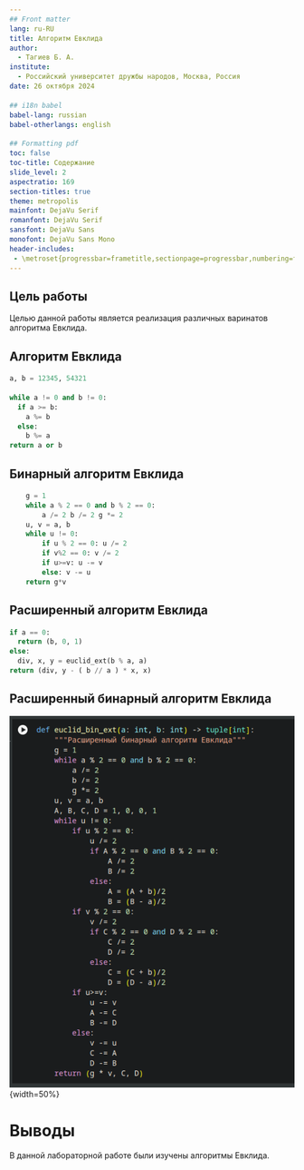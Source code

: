 ```yaml
---
## Front matter
lang: ru-RU
title: Алгоритм Евклида
author:
  - Тагиев Б. А.
institute:
  - Российский университет дружбы народов, Москва, Россия
date: 26 октября 2024

## i18n babel
babel-lang: russian
babel-otherlangs: english

## Formatting pdf
toc: false
toc-title: Содержание
slide_level: 2
aspectratio: 169
section-titles: true
theme: metropolis
mainfont: DejaVu Serif
romanfont: DejaVu Serif
sansfont: DejaVu Sans
monofont: DejaVu Sans Mono
header-includes:
 - \metroset{progressbar=frametitle,sectionpage=progressbar,numbering=fraction}
---
```


## Цель работы

Целью данной работы является реализация различных варинатов алгоритма Евклида.

## Алгоритм Евклида

```python
a, b = 12345, 54321

while a != 0 and b != 0:
  if a >= b:
    a %= b
  else:
    b %= a
return a or b
```

## Бинарный алгоритм Евклида

```python
    g = 1
    while a % 2 == 0 and b % 2 == 0:
        a /= 2 b /= 2 g *= 2
    u, v = a, b
    while u != 0:
        if u % 2 == 0: u /= 2
        if v%2 == 0: v /= 2
        if u>=v: u -= v
        else: v -= u
    return g*v
```

## Расширенный алгоритм Евклида

```python
if a == 0:
  return (b, 0, 1)
else:
  div, x, y = euclid_ext(b % a, a)
return (div, y - ( b // a ) * x, x)
```

## Расширенный бинарный алгоритм Евклида

![Расширенный бинарный алгоритм Евклида](./image/img1.png){width=50%}


# Выводы

В данной лабораторной работе были изучены алгоритмы Евклида.

